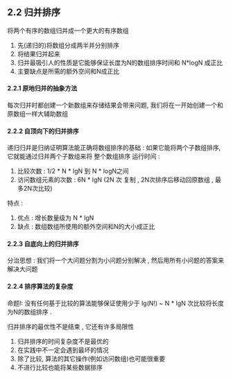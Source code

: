 ## 2.2 归并排序
将两个有序的数组归并成一个更大的有序数组
1.  先(递归的)将数组分成两半并分别排序
2.  将结果归并起来
3.  归并最吸引人的性质是它能够保证长度为N的数组排序时间和 N*logN 成正比
4.  主要缺点是所需的额外空间和N成正比
#### 2.2.1 原地归并的抽象方法
每次归并时都创建一个新数组来存储结果会带来问题, 我们将在一开始创建一个和原数组一样大辅助数组 
#### 2.2.2 自顶向下的归并排序
递归归并是归纳证明算法能正确将数组排序的基础 : 如果它能将两个子数组排序, 它就能通过归并两个子数组来将
整个数组排序 
运行时间 : 
1. 比较次数 : 1/2 * N * lgN 到 N * logN之间
2. 访问数组元素的次数 : 6N * lgN (2N 次 复制 , 2N次排序后移动回原数组 , 最多2N次比较)  

特点 : 
1.  优点 : 增长数量级为 N * lgN
2.  缺点 : 数组数组所使用的额外空间和N的大小成正比


#### 2.2.3 自底向上的归并排序
分治思想 : 我们将一个大问题分割为小问题分别解决 , 然后用所有小问题的答案来解决大问题

#### 2.2.4 排序算法的复杂度
命题I: 没有任何基于比较的算法能够保证使用少于 lg(N!) ~ N * lgN 次比较将长度为N的数组排序 . 

归并排序的最优性不是结束 , 它还有许多局限性
1.  归并排序的时间复杂度不是最优的
2.  在实践中不一定会遇到最坏的情况
3.  除了比较, 算法的其它操作(例如访问数组)也可能很重要
4.  不进行比较也能将某些数据排序
